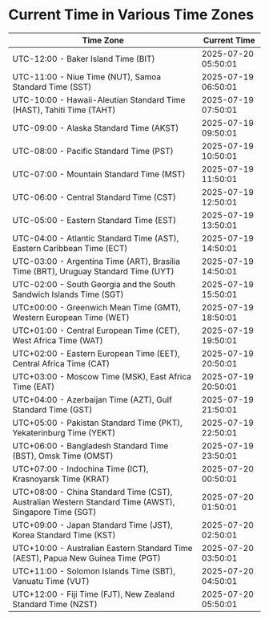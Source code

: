 # Current Time in Various Time Zones

| Time Zone | Current Time |
|-----------|--------------|
| UTC-12:00 - Baker Island Time (BIT) | 2025-07-20 05:50:01 |
| UTC-11:00 - Niue Time (NUT), Samoa Standard Time (SST) | 2025-07-19 06:50:01 |
| UTC-10:00 - Hawaii-Aleutian Standard Time (HAST), Tahiti Time (TAHT) | 2025-07-19 07:50:01 |
| UTC-09:00 - Alaska Standard Time (AKST) | 2025-07-19 09:50:01 |
| UTC-08:00 - Pacific Standard Time (PST) | 2025-07-19 10:50:01 |
| UTC-07:00 - Mountain Standard Time (MST) | 2025-07-19 11:50:01 |
| UTC-06:00 - Central Standard Time (CST) | 2025-07-19 12:50:01 |
| UTC-05:00 - Eastern Standard Time (EST) | 2025-07-19 13:50:01 |
| UTC-04:00 - Atlantic Standard Time (AST), Eastern Caribbean Time (ECT) | 2025-07-19 14:50:01 |
| UTC-03:00 - Argentina Time (ART), Brasília Time (BRT), Uruguay Standard Time (UYT) | 2025-07-19 14:50:01 |
| UTC-02:00 - South Georgia and the South Sandwich Islands Time (SGT) | 2025-07-19 15:50:01 |
| UTC±00:00 - Greenwich Mean Time (GMT), Western European Time (WET) | 2025-07-19 18:50:01 |
| UTC+01:00 - Central European Time (CET), West Africa Time (WAT) | 2025-07-19 19:50:01 |
| UTC+02:00 - Eastern European Time (EET), Central Africa Time (CAT) | 2025-07-19 20:50:01 |
| UTC+03:00 - Moscow Time (MSK), East Africa Time (EAT) | 2025-07-19 20:50:01 |
| UTC+04:00 - Azerbaijan Time (AZT), Gulf Standard Time (GST) | 2025-07-19 21:50:01 |
| UTC+05:00 - Pakistan Standard Time (PKT), Yekaterinburg Time (YEKT) | 2025-07-19 22:50:01 |
| UTC+06:00 - Bangladesh Standard Time (BST), Omsk Time (OMST) | 2025-07-19 23:50:01 |
| UTC+07:00 - Indochina Time (ICT), Krasnoyarsk Time (KRAT) | 2025-07-20 00:50:01 |
| UTC+08:00 - China Standard Time (CST), Australian Western Standard Time (AWST), Singapore Time (SGT) | 2025-07-20 01:50:01 |
| UTC+09:00 - Japan Standard Time (JST), Korea Standard Time (KST) | 2025-07-20 02:50:01 |
| UTC+10:00 - Australian Eastern Standard Time (AEST), Papua New Guinea Time (PGT) | 2025-07-20 03:50:01 |
| UTC+11:00 - Solomon Islands Time (SBT), Vanuatu Time (VUT) | 2025-07-20 04:50:01 |
| UTC+12:00 - Fiji Time (FJT), New Zealand Standard Time (NZST) | 2025-07-20 05:50:01 |
